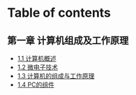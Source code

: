 # Table of contents

## 第一章 计算机组成及工作原理

* [1.1 计算机概述](README.md)
* [1.2 微电子技术](di-yi-zhang-ji-suan-ji-zu-cheng-ji-gong-zuo-yuan-li/1.2-wei-dian-zi-ji-shu.md)
* [1.3 计算机的组成与工作原理](di-yi-zhang-ji-suan-ji-zu-cheng-ji-gong-zuo-yuan-li/1.3-ji-suan-ji-de-zu-cheng-yu-gong-zuo-yuan-li.md)
* [1.4 PC的组件](di-yi-zhang-ji-suan-ji-zu-cheng-ji-gong-zuo-yuan-li/1.4-pc-de-zu-jian.md)
